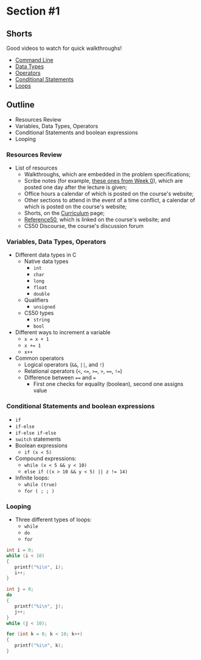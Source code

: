 # Section #1

## Shorts

Good videos to watch for quick walkthroughs!

* [Command Line](https://www.youtube.com/watch?v=lnYKOnz9ln8)
* [Data Types](https://www.youtube.com/watch?v=q6K8KMqt8wQ)
* [Operators](https://www.youtube.com/watch?v=7apBtlEkJzk)
* [Conditional Statements](https://www.youtube.com/watch?v=FqUeHzvci10)
* [Loops](https://www.youtube.com/watch?v=QOvo-xFL9II)

## Outline

* Resources Review 
* Variables, Data Types, Operators
* Conditional Statements and boolean expressions
* Looping 

### Resources Review 

* List of resources
  * Walkthroughs, which are embedded in the problem specifications;
  * Scribe notes (for example, [these ones from Week 0](https://cs50.harvard.edu/2018/fall/weeks/0/notes/)), which are posted one day after the lecture is given;
  * Office hours a calendar of which is posted on the course's website;
  * Other sections to attend in the event of a time conflict, a calendar of which is posted on the course's website;
  * Shorts, on the [Curriculum](https://cs50.harvard.edu/2018/fall/weeks/) page;
  * [Reference50](https://reference.cs50.net/), which is linked on the course's website; and
  * CS50 Discourse, the course's discussion forum

### Variables, Data Types, Operators

* Different data types in C
  * Native data types
    * `int`
    * `char`
    * `long`
    * `float`
    * `double`
  * Qualifiers
    * `unsigned`
  * CS50 types
    * `string`
    * `bool`
* Different ways to increment a variable
  * `x = x + 1`
  * `x += 1`
  * `x++`
* Common operators
  * Logical operators (`&&`, `||`, and `!`)
  * Relational operators (`<`, `<=`, `>=`, `>`, `==`, `!=`)
  * Difference between `==` and `=`
    * First one checks for equality (boolean), second one assigns value

### Conditional Statements and boolean expressions 

* `if`
* `if-else`
* `if-else if-else`
* `switch` statements
* Boolean expressions
  * `if (x < 5)`
* Compound expressions:
  * `while (x < 5 && y < 10)`
  * `else if ((x > 10 && y < 5) || z != 14)`
* Infinite loops:
  * `while (true)`
  * `for ( ; ; )`

### Looping

* Three different types of loops:
  * `while`
  * `do`
  * `for`

```c
int i = 0;
while (i < 10)
{
   printf("%i\n", i);
   i++;
}

int j = 0;
do
{
   printf("%i\n", j);
   j++;
}
while (j < 10);

for (int k = 0; k < 10; k++)
{
   printf("%i\n", k);
}
```